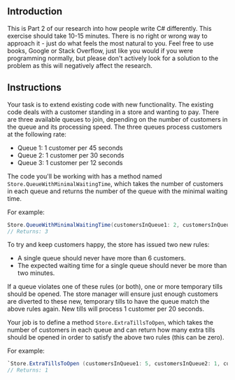 ## Introduction

This is Part 2 of our research into how people write C# differently. This exercise should take 10-15 minutes. There is no right or wrong way to approach it - just do what feels the most natural to you. Feel free to use books, Google or Stack Overflow, just like you would if you were programming normally, but please don't actively look for a solution to the problem as this will negatively affect the research.

## Instructions

Your task is to extend existing code with new functionality. The existing code deals with a customer standing in a store and wanting to pay. There are three available queues to join, depending on the number of customers in the queue and its processing speed. The three queues process customers at the following rate:

- Queue 1: 1 customer per 45 seconds
- Queue 2: 1 customer per 30 seconds
- Queue 3: 1 customer per 12 seconds

The code you'll be working with has a method named `Store.QueueWithMinimalWaitingTime`, which takes the number of customers in each queue and returns the number of the queue with the minimal waiting time.

For example:

```csharp
Store.QueueWithMinimalWaitingTime(customersInQueue1: 2, customersInQueue2: 3, customersInQueue3: 5)
// Returns: 3
```

To try and keep customers happy, the store has issued two new rules:

- A single queue should never have more than 6 customers.
- The expected waiting time for a single queue should never be more than two minutes.

If a queue violates one of these rules (or both), one or more temporary tills should be opened. The store manager will ensure just enough customers are diverted to these new, temporary tills to have the queue match the above rules again. New tills will process 1 customer per 20 seconds.

Your job is to define a method `Store.ExtraTillsToOpen`, which takes the number of customers in each queue and can return how many extra tills should be opened in order to satisfy the above two rules (this can be zero).

For example:

```csharp
`Store.ExtraTillsToOpen (customersInQueue1: 5, customersInQueue2: 1, customersInQueue3: 2)`
// Returns: 1
```
